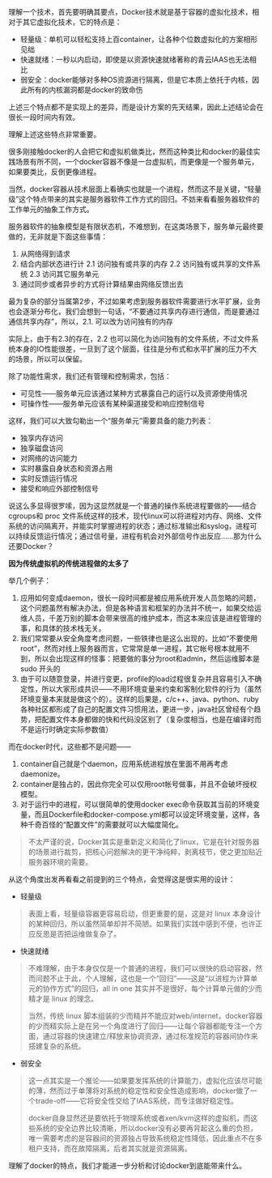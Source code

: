 理解一个技术，首先要明确其要点，Docker技术就是基于容器的虚拟化技术，相对于其它虚拟化技术，它的特点是：

 * 轻量级：单机可以轻松支持上百container，让各种个位数虚拟化的方案相形见绌
 * 快速就绪：一秒以内启动，即使是以资源快速就绪著称的青云IAAS也无法相比
 * 弱安全：docker能够对多种OS资源进行隔离，但是它本质上依托于内核，因此所有的内核漏洞都是docker的致命伤

上述三个特点都不是实现上的差异，而是设计方案的先天结果，因此上述结论会在很长一段时间内有效。

理解上述这些特点非常重要。

很多刚接触docker的人会把它和虚拟机做类比，然而这种类比和docker的最佳实践场景有所不同，一个docker容器不像是一台虚拟机，而更像是一个服务单元，如果要类比，反倒更像进程。

当然，docker容器从技术层面上看确实也就是一个进程，然而这不是关键，“轻量级”这个特点带来的其实是服务器软件工作方式的回归。不妨来看看服务器软件的工作单元的抽象工作方式。

服务器软件的抽象模型是有限状态机，不难想到，在这类场景下，服务单元最终要做的，无非就是下面这些事情：

  1. 从网络得到请求
  2. 结合内部状态进行计
    2.1 访问独有或共享的内存
    2.2 访问独有或共享的文件系统
    2.3 访问其它服务单元
  3. 通过同步或者异步的方式将计算结果由网络反馈出去

最为复杂的部分当属第2步，不过如果考虑到服务器软件需要进行水平扩展，业务也会逐渐分布化，我们会想到一句话，“不要通过共享内存进行通信，而是要通过通信共享内存”，所以，2.1. 可以改为访问独有的内存

实际上，由于有2.3的存在，2.2 也可以简化为访问独有的文件系统，不过文件系统本身的IO性能很差，一旦到了这个层面，往往是分布式和水平扩展的压力不大的场景，所以可以保留。

除了功能性需求，我们还有管理和控制需求，包括：

* 可见性——服务单元应该通过某种方式暴露自己的运行以及资源使用情况
* 可操作性——服务单元应该有某种渠道接受和响应控制信号

这样，我们可以大致勾勒出一个“服务单元”需要具备的能力列表：

* 独享内存访问
* 独享磁盘访问
* 对网络的访问能力
* 实时暴露自身状态和资源占用
* 实时反馈运行情况
* 接受和响应外部控制信号

说这么多显得很罗嗦，因为这显然就是一个普通的操作系统进程要做的——结合cgroups和 proc 文件系统这样的技术，现代linux可以将进程对内存、网络、文件系统的访问隔离开，并能实时掌握进程的状态；通过标准输出和syslog，进程可以持续反馈运行情况；通过信号量，进程有机会对外部信号作出反应......那为什么还要Docker？

**因为传统虚拟机的传统进程做的太多了**

举几个例子：

1. 应用如何变成daemon，很长一段时间都是被应用系统开发人员忽略的问题，这个问题虽然有解决办法，但是各种语言和框架的办法并不统一，如果交给运维人员，千差万别的脚本会带来很高的维护成本，而这本来应该是进程管理的事，和具体的技术栈无关。
2. 我们常常要从安全角度考虑问题，一些铁律也是这么出现的，比如“不要使用root”，然而对线上服务器而言，它常常是单一进程，其它帐号根本就用不到，所以会出现这样的怪事：把要做的事分为root和admin，然后运维脚本是 sudo 开头的
3. 由于可以随意登录，并进行变更，profile的load过程很复杂并且容易引入不确定性，所以大家形成共识——不用环境变量来约束和客制化软件的行为（虽然环境变量本来就是做这个的）。这样的后果是，c/c++、java、python、ruby各种社区都形成了自己的配置文件习惯用法，更进一步，java社区曾经有个趋势，把配置文件本身都做的快和代码没区别了（复杂度相当，也是在编译时而不是运行时确定实际参数值）

而在docker时代，这些都不是问题——

1. container自己就是个daemon，应用系统进程放在里面不用再考虑daemonize。
2. container是独占的，因此你完全可以仅用root帐号做事，并且不会破坏授权模型。
3. 对于运行中的进程，可以很简单的使用docker exec命令获取其当前的环境变量，而且Dockerfile和docker-compose.yml都可以设定环境变量，这样，各种千奇百怪的“配置文件”的需要就可以大幅度简化。

> 不太严谨的说，Docker其实是重新定义和简化了linux，它是在针对服务器的场景进行裁剪，把核心问题解决的更干净纯粹，剥离枝节，使之更加贴近服务器环境的需要。

从这个角度出发再看看之前提到的三个特点，会觉得这是很实用的设计：

- 轻量级
> 表面上看，轻量级容器更容易启动，但更重要的是，这是对 linux 本身设计的某种回归，所以虽然简单却并不简陋。如果我们实践中感到不便，也许正应反思是否把运维做复杂了。

- 快速就绪
> 不难理解，由于本身仅仅是一个普通的进程，我们可以很快的启动容器，然而问题不止于此，个人理解，这也是一个“回归”——这是“以进程为计算单元的协作方式”的回归，all in one 其实并不是很好，每个计算单元做的少而精才是 linux 的理念。
>
> 当然，传统 linux 脚本组装的少而精并不能应对web/internet，docker容器的少而精实际上是在另一个角度进行了回归——让每个容器都能专注一个方面，通过容器的快速建立/释放来协调资源，通过标准规范的容器间协作来搭建复杂的系统。

- 弱安全
> 这一点其实是一个推论——如果要发挥系统的计算能力，虚拟化应该尽可能的薄，然而过于单薄将对系统的稳定性和安全性造成影响，docker做了一个trade-off——它将安全性交给了IAAS系统，而专注做好稳定性。
>
> docker自身显然还是要依托于物理系统或者xen/kvm这样的虚拟机，而这些系统的安全边界比较清晰，所以docker没有必要再背起这么重的负担，唯一需要考虑的是容器间的资源独占导致系统稳定性降低，因此重点不在多租户支持，而在故障隔离，后者其实就是资源隔离。

理解了docker的特点，我们才能进一步分析和讨论docker到底能带来什么。

